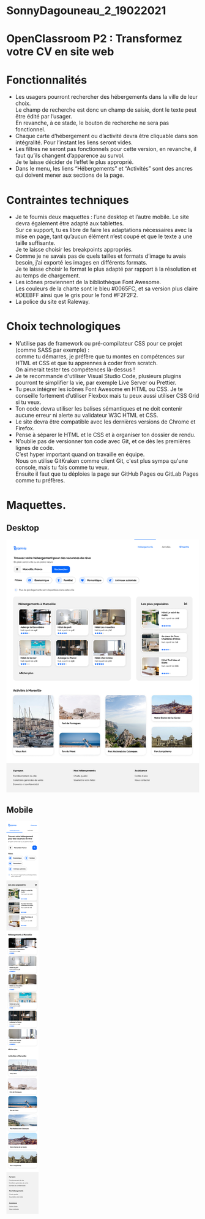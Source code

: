 # SonnyDagouneau_2_19022021

# OpenClassroom P2 : Transformez votre CV en site web

# Fonctionnalités

* Les usagers pourront rechercher des hébergements dans la ville de leur choix.<br/>Le champ de recherche est donc un champ de saisie, dont le texte peut être édité par l’usager.<br />En revanche, à ce stade, le bouton de recherche ne sera pas fonctionnel.
* Chaque carte d’hébergement ou d’activité devra être cliquable dans son intégralité. Pour l’instant les liens seront vides.
* Les filtres ne seront pas fonctionnels pour cette version, en revanche, il faut qu’ils changent d’apparence au survol.<br />Je te laisse décider de l’effet le plus approprié.
* Dans le menu, les liens “Hébergements” et “Activités” sont des ancres qui doivent mener aux sections de la page.
 
# Contraintes techniques

* Je te fournis deux maquettes : l’une desktop et l’autre mobile. Le site devra également être adapté aux tablettes.<br />Sur ce support, tu es libre de faire les adaptations nécessaires avec la mise en page, tant qu’aucun élément n’est coupé et que le texte a une taille suffisante.<br />Je te laisse choisir les breakpoints appropriés.
* Comme je ne savais pas de quels tailles et formats d’image tu avais besoin, j’ai exporté les images en différents formats.<br />Je te laisse choisir le format le plus adapté par rapport à la résolution et au temps de chargement.
* Les icônes proviennent de la bibliothèque Font Awesome.<br />Les couleurs de la charte sont le bleu #0065FC, et sa version plus claire #DEEBFF ainsi que le gris pour le fond #F2F2F2.
* La police du site est Raleway.

# Choix technologiques

* N’utilise pas de framework ou pré-compilateur CSS pour ce projet (comme SASS par exemple) :<br />comme tu démarres, je préfère que tu montes en compétences sur HTML et CSS et que tu apprennes à coder from scratch.<br />On aimerait tester tes compétences là-dessus !
* Je te recommande d'utiliser Visual Studio Code, plusieurs plugins pourront te simplifier la vie, par exemple Live Server ou Prettier.
* Tu peux intégrer les icônes Font Awesome en HTML ou CSS. Je te conseille fortement d’utiliser Flexbox mais tu peux aussi utiliser CSS Grid si tu veux.
* Ton code devra utiliser les balises sémantiques et ne doit contenir aucune erreur ni alerte au validateur W3C HTML et CSS.
* Le site devra être compatible avec les dernières versions de Chrome et Firefox.
* Pense à séparer le HTML et le CSS et à organiser ton dossier de rendu.
* N’oublie pas de versionner ton code avec Git, et ce dès les premières lignes de code.<br />C’est hyper important quand on travaille en équipe.<br />Nous on utilise GitKraken comme client Git, c'est plus sympa qu'une console, mais tu fais comme tu veux.<br />Ensuite il faut que tu déploies la page sur GitHub Pages ou GitLab Pages comme tu préfères.

# Maquettes.

## Desktop
![Desktop](img/maquette/desktop.png "Aperçut desktop")

## Mobile
![Mobile](img/maquette/mobile.png "Aperçut mobile")

